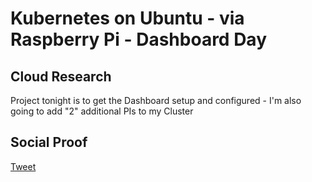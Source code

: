 
# Kubernetes on Ubuntu - via Raspberry Pi - Dashboard Day

## Cloud Research

Project tonight is to get the Dashboard setup and configured - I'm also going to add "2" additional PIs to my Cluster

## Social Proof



[Tweet](https://twitter.com/vAVF925/status/1337085888854155264)
